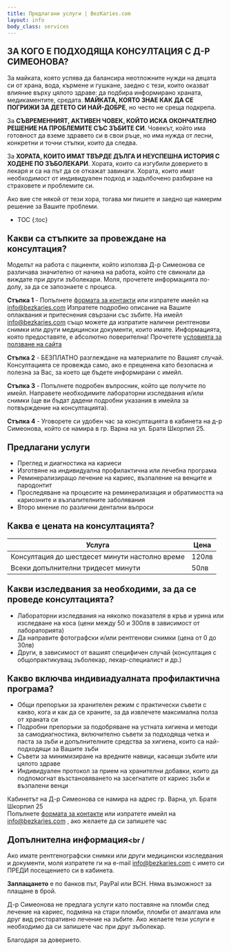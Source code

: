 ```yaml
---
title: Предлагани услуги | BezKaries.com
layout: info
body_class: services
---
```


### <span style="font-size: larger;"> ЗА КОГО Е ПОДХОДЯЩА КОНСУЛТАЦИЯ С Д-Р СИМЕОНОВА? </span><br />

За майката, която успява да балансира неотложните нужди на децата си от храна, вода, кърмене и гушкане, заедно с тези, които оказват влияние върху цялото здраве: да подбира информирано храната, медикаментите, средата. **МАЙКАТА, КОЯТО ЗНАЕ КАК ДА СЕ ПОГРИЖИ ЗА ДЕТЕТО СИ НАЙ-ДОБРЕ**, но често не среща подкрепа.

За **СЪВРЕМЕННИЯТ, АКТИВЕН ЧОВЕК, КОЙТО ИСКА ОКОНЧАТЕЛНО РЕШЕНИЕ НА ПРОБЛЕМИТЕ СЪС ЗЪБИТЕ СИ**. Човекът, който има готовност да вземе здравето си в свои ръце, но има нужда от лесни, конкретни и точни стъпки, които да следва.

За **ХОРАТА, КОИТО ИМАТ ТВЪРДЕ ДЪЛГА И НЕУСПЕШНА ИСТОРИЯ С ХОДЕНЕ ПО ЗЪБОЛЕКАРИ**. Хората, които са изгубили доверието в лекаря и са на път да се откажат завинаги. Хората, които имат необходимост от индивидуален подход и задълбочено разбиране на страховете и проблемите си.


Ако вие сте някой от тези хора, тогава ми пишете и заедно ще намерим решение за Вашите проблеми. <br />


* TOC
{:toc}

### <span style="font-size: larger;">Какви са стъпките за провеждане на консултация?</span><br />

Моделът на работа с пациенти, който използва Д-р Симеонова се различава значително от начина на работа, който сте свикнали да виждате при други зъболекари. Моля, прочетете информацията по-долу, за да се запознаете с процеса.<br />

**Стъпка 1** - Попълнете [формата за контакти](https://bezkaries.com/contact/) или изпратете имейл на info@bezkaries.com Изпратете подробно описание на Вашите оплаквания и притеснения свързани със зъбите. На имейл info@bezkaries.com също можете да изпратите налични рентгенови снимки или други медицински документи, които имате.
Информацията, която предоставяте, е абсолютно поверителна! Прочетете [условията за ползване на сайта](/terms/)

**Стъпка 2** - БЕЗПЛАТНО разглеждане на материалите по Вашият случай. Консултацията се провежда само, ако е преценена като безопасна и полезна за Вас, за което ще бъдете информирани с имейл. 

**Стъпка 3** - Попълнете подробен въпросник, който ще получите по имейл. Направете необходимите лабораторни изследвания и/или снимки (ще ви бъдат дадени подробни указания в имейла за потвърждение на консултацията).

**Стъпка 4** - Уговорете си удобен час за консултацията в кабинета на д-р Симеонова, който се намира в гр. Варна на ул. Братя Шкорпил 25.

### <span style="font-size: larger;">Предлагани услуги</span><br />

- Преглед и диагностика на кариеси
- Изготвяне на индивидуална профилактична или лечебна програма
- Реминерализиращо лечение на кариес, възпаление на венците и пародонтит
- Проследяване на процесите на реминерализация и обратимостта на кариозните и възпалителните заболявания
- Второ мнение по различни дентални въпроси


### <span style="font-size: larger;">Каква е цената на консултацията?</span><br />

Услуга | Цена
-----------|-----------|
Консултация до шестдесет минути настолно време | 120лв
Всеки допълнителни тридесет минути | 50лв

### <span style="font-size: larger;">Какви изследвания за необходими, за да се проведе консултацията?</span><br />


- Лабораторни изследвания на няколко показателя в кръв и урина или изследване на коса (цени между 50 и 300лв в зависимост от лабораторията)
- Да направите фотографски и/или рентгенови снимки (цена от 0 до 30лв)
- Други, в зависимост от вашият специфичен случай (консултация с общопрактикуващ зъболекар, лекар-специалист и др.)

### <span style="font-size: larger;">Какво включва индивиадуалната профилактична програма?</span><br />

- Общи препоръки за хранителен режим с практически съвети с какво, кога и как да се храните, за да извлечете максимална полза от храната си 
- Подробни препоръки за подобряване на устната хигиена и методи за самодиагностика, включително съвети за подходяща четка и паста за зъби и допълнителните средства за хигиена, които са най-подходящи за Вашите зъби 
- Съвети за минимизиране на вредните навици, касаещи зъбите или цялото здраве
- Индивидуален протокол за прием на хранителни добавки, които да подпомогнат възстановяването на засегнатите от кариес зъби и възпалени венци


Кабинетът на Д-р Симеонова се намира на адрес гр. Варна, ул. Братя Шкорпил 25<br />
Попълнете [формата за контакти](https://bezkaries.com/contact/) или изпратете имейл на info@bezkaries.com , ако желаете да си запишете час

### <span style="font-size: larger;">Допълнителна информация</span><br /

Ако имате рентгенографски снимки или други медицински изследвания и документи, моля изпратете ги на e-mail [info@bezkaries.com][email] с името си ПРЕДИ посещението си в кабинета.

**Заплащането** е по банков път, PayPal или BCH. Няма възможност за плащане в брой.
<br />

Д-р Симеонова не предлага услуги като поставяне на пломби след лечение на кариес, подмяна на стари пломби, пломби от амалгама или друг вид ресторативно лечение на зъбите. Ако желаете тези услуги е необходимо да си запишете час при друг зъболекар. 

Благодаря за доверието.


[email]: mailto:info@bezkaries.com
[contact]: /contact/

